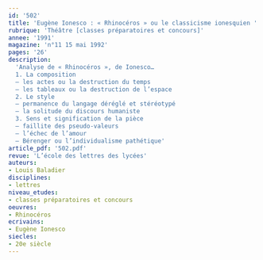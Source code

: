 ```yaml
---
id: '502'
title: 'Eugène Ionesco : « Rhinocéros » ou le classicisme ionesquien '
rubrique: 'Théâtre [classes préparatoires et concours]'
annee: '1991'
magazine: 'n°11 15 mai 1992'
pages: '26'
description: 
  'Analyse de « Rhinocéros », de Ionesco…
  1. La composition
  – les actes ou la destruction du temps
  – les tableaux ou la destruction de l’espace
  2. Le style
  – permanence du langage déréglé et stéréotypé
  – la solitude du discours humaniste
  3. Sens et signification de la pièce
  – faillite des pseudo-valeurs
  – l’échec de l’amour
  – Bérenger ou l’individualisme pathétique'
article_pdf: '502.pdf'
revue: 'L’école des lettres des lycées'
auteurs:
- Louis Baladier
disciplines:
- lettres
niveau_etudes:
- classes préparatoires et concours
oeuvres:
- Rhinocéros
ecrivains:
- Eugène Ionesco
siecles:
- 20e siècle
---
```

